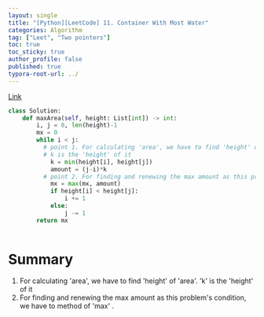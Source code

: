 ```yaml
---
layout: single
title: "[Python][LeetCode] 11. Container With Most Water"
categories: Algorithm
tag: ["Leet", "Two pointers"]
toc: true
toc_sticky: true
author_profile: false
published: true
typora-root-url: ../
---
```


[Link](https://leetcode.com/problems/container-with-most-water/description/)

```python
class Solution:
    def maxArea(self, height: List[int]) -> int:
        i, j = 0, len(height)-1
        mx = 0
        while i < j:
          # point 1. For calculating 'area', we have to find 'height' of 'area'.
          # k is the 'height' of it
            k = min(height[i], height[j])
            amount = (j-i)*k
          # point 2. For finding and renewing the max amount as this problem's condition, we have to method of 'max'.
            mx = max(mx, amount)
            if height[i] < height[j]:
                i += 1
            else:
                j -= 1
        return mx
        

```

# Summary

1. For calculating 'area', we have to find 'height' of 'area'. 'k' is the 'height' of it
2. For finding and renewing the max amount as this problem's condition, we have to method of 'max' .